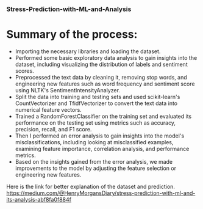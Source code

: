 ### Stress-Prediction-with-ML-and-Analysis
# Summary of the process:

* Importing the necessary libraries and loading the dataset.
* Performed some basic exploratory data analysis to gain insights into the dataset, including visualizing the distribution of labels and sentiment scores.
* Preprocessed the text data by cleaning it, removing stop words, and engineering new features such as word frequency and sentiment score using NLTK's SentimentIntensityAnalyzer.
* Split the data into training and testing sets and used scikit-learn's CountVectorizer and TfidfVectorizer to convert the text data into numerical feature vectors.
* Trained a RandomForestClassifier on the training set and evaluated its performance on the testing set using metrics such as accuracy, precision, recall, and F1 score.
* Then I performed an error analysis to gain insights into the model's misclassifications, including looking at misclassified examples, examining feature importance, correlation analysis, and performance metrics.
* Based on the insights gained from the error analysis, we made improvements to the model by adjusting the feature selection or engineering new features.

Here is the link for better explanation of the dataset and prediction.
https://medium.com/@HenryMorgansDiary/stress-prediction-with-ml-and-its-analysis-abf8fa0f884f

